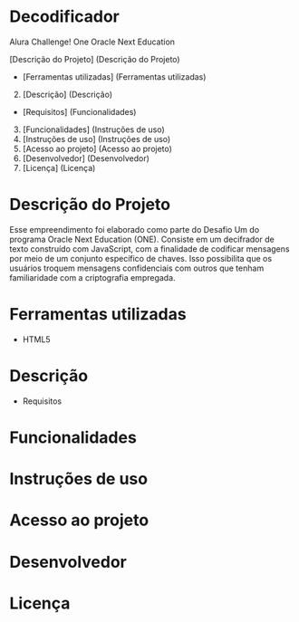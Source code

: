 # Decodificador
Alura Challenge! One Oracle Next Education

[Descrição do Projeto] (Descrição do Projeto)
* [Ferramentas utilizadas] (Ferramentas utilizadas)
2. [Descrição] (Descrição)
* [Requisitos] (Funcionalidades)
3. [Funcionalidades] (Instruções de uso)
4. [Instruções de uso] (Instruções de uso)
5. [Acesso ao projeto] (Acesso ao projeto)
6. [Desenvolvedor] (Desenvolvedor)
7. [Licença] (Licença)


# Descrição do Projeto
Esse empreendimento foi elaborado como parte do Desafio Um do programa Oracle Next Education (ONE). Consiste em um decifrador de texto construído com JavaScript, com a finalidade de codificar mensagens por meio de um conjunto específico de chaves. Isso possibilita que os usuários troquem mensagens confidenciais com outros que tenham familiaridade com a criptografia empregada.
# Ferramentas utilizadas
  * HTML5
# Descrição
* Requisitos
# Funcionalidades
# Instruções de uso
# Acesso ao projeto
# Desenvolvedor
# Licença
